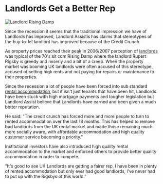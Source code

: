 Landlords Get a Better Rep
==========================

![Landlord Rising Damp](/media/images/rising-damp.jpg)


Since the recession it seems that the traditional impression we have of
Landlords has improved, Landlord Assistis has claims that stereotypes of the
buy-to-let landlord has improved because of the Credit Crunch.


As property prices reached their peak in 2006/2007 perception of
[landlords](/advice) was typical of the 70's sit com Rising Damp where the
landlord Rupert Rigsby is greedy and miserly and a bit of a creep. When the
property market was booming UK landlords were often accused of this stereotype,
accused of setting high rents and not paying for repairs or maintenance to their
properties.


Since the recession a lot of people have been forced into sub standard [rental
accommodation](/), but it isn't just tenants that have been hit, Landlords have
been stuck with high mortgage payments and tougher legislation but Landlord
Assist believe that Landlords have earned and been given a much better
reputation.


He said: "The credit crunch has forced more and more people to turn to rented
accommodation over the last 18 months. This has helped to remove bad landlords
from the UK rental market and made those remaining much more socially aware,
with affordable accommodation and high quality customer service becoming a
priority."


Institutional investors have also introduced high quality rental accommodation
to the market and enforced others to provide better quality accommodation in
order to compete.


"It's good to see UK Landlords are getting a fairer rep, I have been in plenty
of rented accommodation but only ever had good landlords, I've never had to put
up with the Rigsbys of this world."

